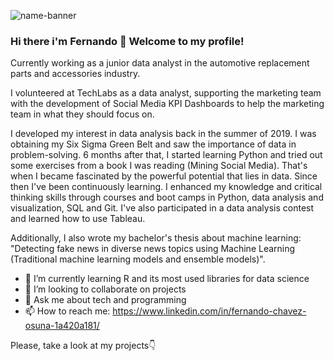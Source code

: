 ![name-banner](https://user-images.githubusercontent.com/48636616/139150522-c7d4cd9a-e68a-4f17-9454-f445cb4fe067.png)

### Hi there i'm Fernando 👋 Welcome to my profile! 

Currently working as a junior data analyst in the automotive replacement parts and accessories industry. 

I volunteered at TechLabs as a data analyst, supporting the marketing team with the development of Social Media KPI Dashboards to help the marketing team in what they should focus on.

I developed my interest in data analysis back in the summer of 2019. I was obtaining my Six Sigma Green Belt and saw the importance of data in problem-solving. 6 months after that, I started learning Python and tried out some exercises from a book I was reading (Mining Social Media). That's when I became fascinated by the powerful potential that lies in data. Since then I've been continuously learning. I enhanced my knowledge and critical thinking skills through courses and boot camps in Python, data analysis and visualization, SQL and Git. I've also participated in a data analysis contest and learned how to use Tableau. 

Additionally, I also wrote my bachelor's thesis about machine learning: "Detecting fake news in diverse news topics using Machine Learning (Traditional machine learning models and ensemble models)". 

- 🔭 I’m currently learning R and its most used libraries for data science 
- 👯 I’m looking to collaborate on projects
- 💬 Ask me about tech and programming
- 📫 How to reach me: https://www.linkedin.com/in/fernando-chavez-osuna-1a420a181/


Please, take a look at my projects👇
<!--
**cholu6768/cholu6768** is a ✨ _special_ ✨ repository because its `README.md` (this file) appears on your GitHub profile.

Here are some ideas to get you started:

- 🔭 I’m currently working on ...
- 🌱 I’m currently learning ...
- 👯 I’m looking to collaborate on ...
- 🤔 I’m looking for help with ...
- 💬 Ask me about ...
- 📫 How to reach me: ...
- 😄 Pronouns: ...
- ⚡ Fun fact: ...
-->
